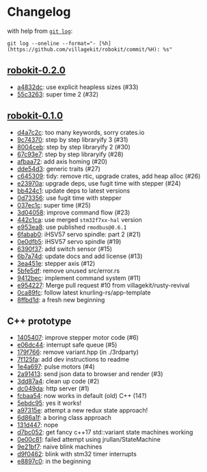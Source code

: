 # Changelog

with help from [`git log`](https://www.git-scm.com/docs/git-log):

```shell
git log --oneline --format="- [%h](https://github.com/villagekit/robokit/commit/%H): %s"
```

## [robokit-0.2.0](https://github.com/villagekit/robokit/releases/tag/robokit-0.2.0)

- [a4832dc](https://github.com/villagekit/robokit/commit/a4832dc78d6c03d637b7fb0c4584d36336d31679): use explicit heapless sizes (#33)
- [55c3263](https://github.com/villagekit/robokit/commit/55c3263137d6ce35e39c21e3301d5d2a75b43e50): super time 2 (#32)

## [robokit-0.1.0](https://github.com/villagekit/robokit/releases/tag/robokit-0.1.0)

- [d4a7c2c](https://github.com/villagekit/robokit/commit/d4a7c2c73e912032651dbdcbd2db395f3e92ccd2): too many keywords, sorry crates.io
- [9c74370](https://github.com/villagekit/robokit/commit/9c743701ffdde27651eaac5dd62d876521d2f806): step by step libraryify 3 (#31)
- [8004ceb](https://github.com/villagekit/robokit/commit/8004cebdc23ac7c7f4f6a9e419358ef2f84556a7): step by step libraryify 2 (#30)
- [67c93e7](https://github.com/villagekit/robokit/commit/67c93e74af2a7ed62e0c205d499a50b555fcbd19): step by step libraryify (#28)
- [afbaa72](https://github.com/villagekit/robokit/commit/afbaa729afb47ae7ca0a103baa34819949ebc9d7): add axis homing (#20)
- [dde54d3](https://github.com/villagekit/robokit/commit/dde54d337aa03030b8ea17d65f2896f866ea3770): generic traits (#27)
- [c645309](https://github.com/villagekit/robokit/commit/c645309cb22a25e1e9f6cb99f2cb99a92d47062d): tidy: remove rtic, upgrade crates, add heap alloc (#26)
- [e23970a](https://github.com/villagekit/robokit/commit/e23970afc631e851ddd3267ae73a265af4013a06): upgrade deps, use fugit time with stepper (#24)
- [bb424c1](https://github.com/villagekit/robokit/commit/bb424c13896f65a5ed9d83a582f8d06d22691d8d): update deps to latest versions
- [0d73356](https://github.com/villagekit/robokit/commit/0d733562c8db8be5ff5cfa3843e98d6a149ada29): use fugit time with stepper
- [037ec1c](https://github.com/villagekit/robokit/commit/037ec1c9af785bd104999f210b63c2b77a799191): super time (#25)
- [3d04058](https://github.com/villagekit/robokit/commit/3d040587fad06fe89250f9fa0ed54c429e2e204f): improve command flow (#23)
- [442c1ca](https://github.com/villagekit/robokit/commit/442c1caa515f4c2608a50cbf4ddb3646d05f8bb6): use merged `stm32f7xx-hal` version
- [e953ea8](https://github.com/villagekit/robokit/commit/e953ea86dfafb2878f1899340c51fe38c45a5d78): use published `rmodbus@0.6.1`
- [6fabab0](https://github.com/villagekit/robokit/commit/6fabab0ce2f1a47327714a78a7c5d2fa8fb40e51): iHSV57 servo spindle: part 2 (#21)
- [0e0dfb5](https://github.com/villagekit/robokit/commit/0e0dfb5e16aa395ef0e8f225346c610b7472b171): iHSV57 servo spindle (#19)
- [6390f37](https://github.com/villagekit/robokit/commit/6390f37e3d649d41216190ec022aae710223fd2a): add switch sensor (#15)
- [6b7a74d](https://github.com/villagekit/robokit/commit/6b7a74d5c294d3cfe08c439307a18c26997f5065): update docs and add license (#13)
- [3ea451e](https://github.com/villagekit/robokit/commit/3ea451ee20c6d049e157b2449d1972b2e56a9ff8): stepper axis (#12)
- [5bfe5df](https://github.com/villagekit/robokit/commit/5bfe5dfb2f5d14013f8a2f9e896ef4997572ae83): remove unused src/error.rs
- [9412bec](https://github.com/villagekit/robokit/commit/9412becce3c0930da490fb8574a9f30c3e4b7a1c): implement command system (#11)
- [e954227](https://github.com/villagekit/robokit/commit/e95422701247898d141c6a26b7e2b9048c795047): Merge pull request #10 from villagekit/rusty-revival
- [0ca89fc](https://github.com/villagekit/robokit/commit/0ca89fcf7376f23aadb1c7b22e896410db289211): follow latest knurling-rs/app-template
- [8ffbd1d](https://github.com/villagekit/robokit/commit/8ffbd1dfb69f47f709a1aba23c3d323e82581079): a fresh new beginning

## C++ prototype

- [1405407](https://github.com/villagekit/robokit/commit/140540713791b93767f0ec5e1bf4c4d4946cc533): improve stepper motor code (#6)
- [e06dc44](https://github.com/villagekit/robokit/commit/e06dc446741e124882bc86e3e64efc9675cbd1f4): interrupt safe queue (#5)
- [179f766](https://github.com/villagekit/robokit/commit/179f7667845aec531c1827cac82088bff07fb72f): remove variant.hpp (in ./3rdparty)
- [7f125fa](https://github.com/villagekit/robokit/commit/7f125facf64083ccba83933e72ba5ca0a77f11a1): add dev instructions to readme
- [1e4a697](https://github.com/villagekit/robokit/commit/1e4a69716e340628aced00d3e59924d03af1d0ea): pulse motors (#4)
- [2a91413](https://github.com/villagekit/robokit/commit/2a9141305d36a83cff89de3b0e66dbb37d7107f0): send json data to browser and render (#3)
- [3dd87a4](https://github.com/villagekit/robokit/commit/3dd87a4a9e1eebfee3566db285892fcb6f4bb36e): clean up code (#2)
- [dc049da](https://github.com/villagekit/robokit/commit/dc049dae17e1b911fbf61c4d0ecd016ab62b65bf): http server (#1)
- [fcbaa54](https://github.com/villagekit/robokit/commit/fcbaa545150bd6220d1d6466fa06484af1a1b556): now works in default (old) C++ (14?)
- [5ebdc95](https://github.com/villagekit/robokit/commit/5ebdc954e31631415d989b2b99f801304e2ea3ff): yes it works!
- [a97315e](https://github.com/villagekit/robokit/commit/a97315eb9c0bc442b90aa07ec970f6501563c0dd): attempt a new redux state approach!
- [6d86a1f](https://github.com/villagekit/robokit/commit/6d86a1fdb4aba28fd34bee79267eeeec0055f526): a boring class approach
- [131d447](https://github.com/villagekit/robokit/commit/131d447338658ceb95fa5635f2850eecdb9e4f4e): nope
- [d7bc052](https://github.com/villagekit/robokit/commit/d7bc052404a4630cacc7c08ab5d662a71135ce99): get fancy c++17 std::variant state machines working
- [0e00c81](https://github.com/villagekit/robokit/commit/0e00c81bed20d2400c0024a58c8d87e2148ac135): failed attempt using jrullan/StateMachine
- [9e21bf7](https://github.com/villagekit/robokit/commit/9e21bf767d5f6da3e2df3596074516fbf437a2e5): naive blink machines
- [d9f0462](https://github.com/villagekit/robokit/commit/d9f046288d4c3a329bb277de9f2bb8cadc78ebcd): blink with stm32 timer interrupts
- [e8897c0](https://github.com/villagekit/robokit/commit/e8897c0f8fb1f715e73776255d3307e4cb66ebc1): in the beginning
